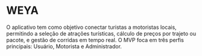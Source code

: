 # WEYA
O aplicativo tem como objetivo conectar turistas a motoristas locais, permitindo a seleção de atrações turísticas, cálculo de preços por trajeto ou pacote, e gestão de corridas em tempo real. O MVP foca em três perfis principais: Usuário, Motorista e Administrador.

